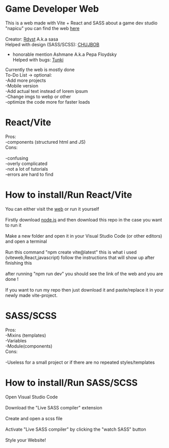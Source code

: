 # Game Developer Web

This is a web made with Vite + React and SASS about a game dev studio "napicu" 
you can find the web [here](https://rdyst.github.io/viteweb/) <br /><br />
Creator: [Rdyst](https://github.com/Rdyst) A.k.a sasa <br />
Helped with design (SASS/SCSS): [CHUJBOB](https://github.com/MartinKonarek29)  <br />
- honorable mention Ashmane A.k.a Pepa Floydsky <br/>
Helped with bugs: [Tunki](https://github.com/Tsunaam1) <br />

Currently the web is mostly done <br />
To-Do List -> 
optional: <br />
  -Add more projects <br />
  -Mobile version <br />
  -Add actual text instead of lorem ipsum <br />
  -Change imgs to webp or other <br />
  -optimize the code more for faster loads <br />

# React/Vite
Pros:<br />
-components (structured html and JS)<br />
Cons:<br /><br />
-confusing<br />
-overly complicated<br />
-not a lot of tutorials<br />
-errors are hard to find<br />

# How to install/Run React/Vite
You can either visit the [web](https://rdyst.github.io/viteweb/) or run it yourself <br/><br/>
Firstly download [node.js](https://nodejs.org/en/) and then download this repo in the case you want to run it <br /><br/>
Make a new folder and open it in your Visual Studio Code (or other editors) and open a terminal <br /><br/>
Run this command "npm create vite@latest" this is what i used (viteweb,React,javascript) follow the instructions that will show up after finishing this <br /><br/>
after running "npm run dev" you should see the link of the web and you are done ! <br/><br/>
If you want to run my repo then just download it and paste/replace it in your newly made vite-project.

# SASS/SCSS
Pros:<br />
-Mixins (templates)<br />
-Variables<br />
-Module(components)<br />
Cons:<br /><br />
-Useless for a small project or if there are no repeated styles/templates<br />

# How to install/Run SASS/SCSS
Open Visual Studio Code<br /><br />
Download the "Live SASS compiler" extension<br /><br />
Create and open a scss file<br /><br />
Activate "Live SASS compiler" by clicking the "watch SASS" button<br /><br />
Style your Website!
